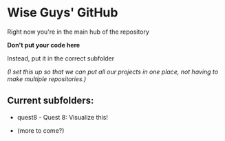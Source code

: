 # Wise Guys' GitHub
Right now you're in the main hub of the repository

**Don't put your code here**

Instead, put it in the correct subfolder

*(I set this up so that we can put all our projects in one place, not having to make multiple repositories.)*


Current subfolders:
------
* quest8 - Quest 8: Visualize this!

* (more to come?)
